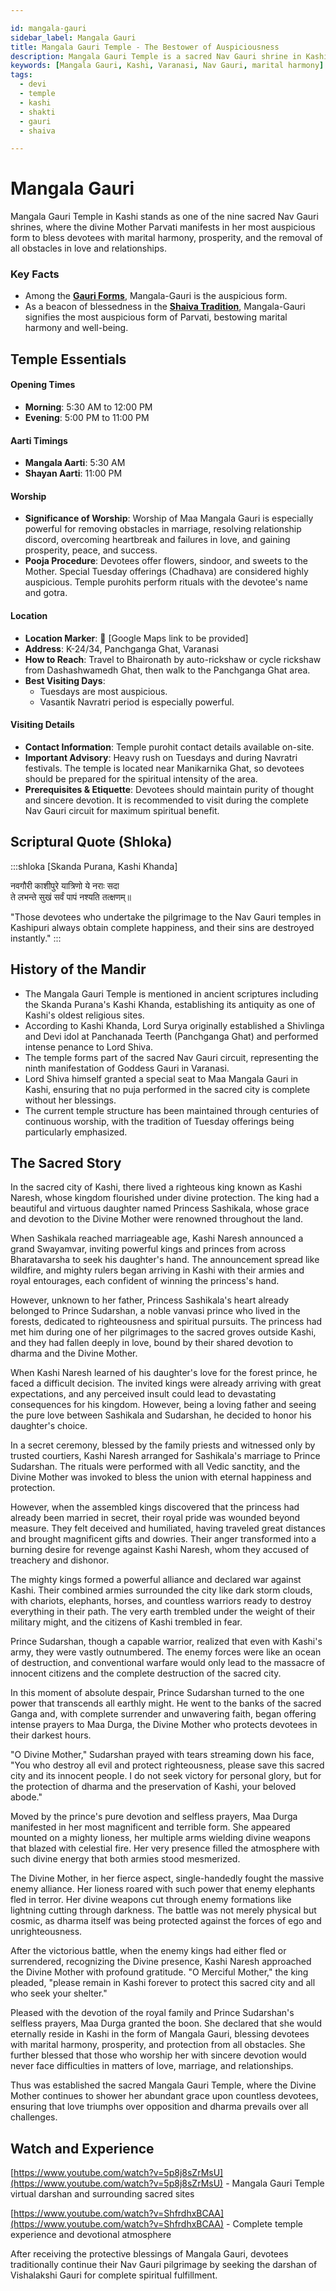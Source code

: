 ```yaml
---

id: mangala-gauri
sidebar_label: Mangala Gauri
title: Mangala Gauri Temple - The Bestower of Auspiciousness
description: Mangala Gauri Temple is a sacred Nav Gauri shrine in Kashi where Goddess Parvati blesses devotees with marital harmony and prosperity.
keywords: [Mangala Gauri, Kashi, Varanasi, Nav Gauri, marital harmony]
tags:
  - devi
  - temple
  - kashi
  - shakti
  - gauri
  - shaiva

---
```


# Mangala Gauri

Mangala Gauri Temple in Kashi stands as one of the nine sacred Nav Gauri shrines, where the divine Mother Parvati manifests in her most auspicious form to bless devotees with marital harmony, prosperity, and the removal of all obstacles in love and relationships.

### Key Facts
- Among the **[Gauri Forms](/temples/tags/gauri-forms)**, Mangala-Gauri is the auspicious form.
- As a beacon of blessedness in the **[Shaiva Tradition](/temples/tags/shaiva-tradition)**, Mangala-Gauri signifies the most auspicious form of Parvati, bestowing marital harmony and well-being.

## Temple Essentials

#### Opening Times

  * **Morning**: 5:30 AM to 12:00 PM
  * **Evening**: 5:00 PM to 11:00 PM

#### Aarti Timings

  * **Mangala Aarti**: 5:30 AM
  * **Shayan Aarti**: 11:00 PM

#### Worship

  * **Significance of Worship**: Worship of Maa Mangala Gauri is especially powerful for removing obstacles in marriage, resolving relationship discord, overcoming heartbreak and failures in love, and gaining prosperity, peace, and success.
  * **Pooja Procedure**: Devotees offer flowers, sindoor, and sweets to the Mother. Special Tuesday offerings (Chadhava) are considered highly auspicious. Temple purohits perform rituals with the devotee's name and gotra.

#### Location

  * **Location Marker**: 📍 [Google Maps link to be provided]
  * **Address**: K-24/34, Panchganga Ghat, Varanasi
  * **How to Reach**: Travel to Bhaironath by auto-rickshaw or cycle rickshaw from Dashashwamedh Ghat, then walk to the Panchganga Ghat area.
  * **Best Visiting Days**:
      * Tuesdays are most auspicious.
      * Vasantik Navratri period is especially powerful.

#### Visiting Details

  * **Contact Information**: Temple purohit contact details available on-site.
  * **Important Advisory**: Heavy rush on Tuesdays and during Navratri festivals. The temple is located near Manikarnika Ghat, so devotees should be prepared for the spiritual intensity of the area.
  * **Prerequisites & Etiquette**: Devotees should maintain purity of thought and sincere devotion. It is recommended to visit during the complete Nav Gauri circuit for maximum spiritual benefit.

## Scriptural Quote (Shloka)

:::shloka [Skanda Purana, Kashi Khanda]

नवगौरी काशीपुरे यात्रिणो ये नराः सदा<br/>
ते लभन्ते सुखं सर्वं पापं नश्यति तत्क्षणम्॥

"Those devotees who undertake the pilgrimage to the Nav Gauri temples in Kashipuri always obtain complete happiness, and their sins are destroyed instantly."
:::

## History of the Mandir
- The Mangala Gauri Temple is mentioned in ancient scriptures including the Skanda Purana's Kashi Khanda, establishing its antiquity as one of Kashi's oldest religious sites.
- According to Kashi Khanda, Lord Surya originally established a Shivlinga and Devi idol at Panchanada Teerth (Panchganga Ghat) and performed intense penance to Lord Shiva.
- The temple forms part of the sacred Nav Gauri circuit, representing the ninth manifestation of Goddess Gauri in Varanasi.
- Lord Shiva himself granted a special seat to Maa Mangala Gauri in Kashi, ensuring that no puja performed in the sacred city is complete without her blessings.
- The current temple structure has been maintained through centuries of continuous worship, with the tradition of Tuesday offerings being particularly emphasized.

## The Sacred Story 

In the sacred city of Kashi, there lived a righteous king known as Kashi Naresh, whose kingdom flourished under divine protection. The king had a beautiful and virtuous daughter named Princess Sashikala, whose grace and devotion to the Divine Mother were renowned throughout the land.

When Sashikala reached marriageable age, Kashi Naresh announced a grand Swayamvar, inviting powerful kings and princes from across Bharatavarsha to seek his daughter's hand. The announcement spread like wildfire, and mighty rulers began arriving in Kashi with their armies and royal entourages, each confident of winning the princess's hand.

However, unknown to her father, Princess Sashikala's heart already belonged to Prince Sudarshan, a noble vanvasi prince who lived in the forests, dedicated to righteousness and spiritual pursuits. The princess had met him during one of her pilgrimages to the sacred groves outside Kashi, and they had fallen deeply in love, bound by their shared devotion to dharma and the Divine Mother.

When Kashi Naresh learned of his daughter's love for the forest prince, he faced a difficult decision. The invited kings were already arriving with great expectations, and any perceived insult could lead to devastating consequences for his kingdom. However, being a loving father and seeing the pure love between Sashikala and Sudarshan, he decided to honor his daughter's choice.

In a secret ceremony, blessed by the family priests and witnessed only by trusted courtiers, Kashi Naresh arranged for Sashikala's marriage to Prince Sudarshan. The rituals were performed with all Vedic sanctity, and the Divine Mother was invoked to bless the union with eternal happiness and protection.

However, when the assembled kings discovered that the princess had already been married in secret, their royal pride was wounded beyond measure. They felt deceived and humiliated, having traveled great distances and brought magnificent gifts and dowries. Their anger transformed into a burning desire for revenge against Kashi Naresh, whom they accused of treachery and dishonor.

The mighty kings formed a powerful alliance and declared war against Kashi. Their combined armies surrounded the city like dark storm clouds, with chariots, elephants, horses, and countless warriors ready to destroy everything in their path. The very earth trembled under the weight of their military might, and the citizens of Kashi trembled in fear.

Prince Sudarshan, though a capable warrior, realized that even with Kashi's army, they were vastly outnumbered. The enemy forces were like an ocean of destruction, and conventional warfare would only lead to the massacre of innocent citizens and the complete destruction of the sacred city.

In this moment of absolute despair, Prince Sudarshan turned to the one power that transcends all earthly might. He went to the banks of the sacred Ganga and, with complete surrender and unwavering faith, began offering intense prayers to Maa Durga, the Divine Mother who protects devotees in their darkest hours.

"O Divine Mother," Sudarshan prayed with tears streaming down his face, "You who destroy all evil and protect righteousness, please save this sacred city and its innocent people. I do not seek victory for personal glory, but for the protection of dharma and the preservation of Kashi, your beloved abode."

Moved by the prince's pure devotion and selfless prayers, Maa Durga manifested in her most magnificent and terrible form. She appeared mounted on a mighty lioness, her multiple arms wielding divine weapons that blazed with celestial fire. Her very presence filled the atmosphere with such divine energy that both armies stood mesmerized.

The Divine Mother, in her fierce aspect, single-handedly fought the massive enemy alliance. Her lioness roared with such power that enemy elephants fled in terror. Her divine weapons cut through enemy formations like lightning cutting through darkness. The battle was not merely physical but cosmic, as dharma itself was being protected against the forces of ego and unrighteousness.

After the victorious battle, when the enemy kings had either fled or surrendered, recognizing the Divine presence, Kashi Naresh approached the Divine Mother with profound gratitude. "O Merciful Mother," the king pleaded, "please remain in Kashi forever to protect this sacred city and all who seek your shelter."

Pleased with the devotion of the royal family and Prince Sudarshan's selfless prayers, Maa Durga granted the boon. She declared that she would eternally reside in Kashi in the form of Mangala Gauri, blessing devotees with marital harmony, prosperity, and protection from all obstacles. She further blessed that those who worship her with sincere devotion would never face difficulties in matters of love, marriage, and relationships.

Thus was established the sacred Mangala Gauri Temple, where the Divine Mother continues to shower her abundant grace upon countless devotees, ensuring that love triumphs over opposition and dharma prevails over all challenges.

## Watch and Experience
[https://www.youtube.com/watch?v=5p8j8sZrMsU](https://www.youtube.com/watch?v=5p8j8sZrMsU) - Mangala Gauri Temple virtual darshan and surrounding sacred sites

[https://www.youtube.com/watch?v=ShfrdhxBCAA](https://www.youtube.com/watch?v=ShfrdhxBCAA) - Complete temple experience and devotional atmosphere

After receiving the protective blessings of Mangala Gauri, devotees traditionally continue their Nav Gauri pilgrimage by seeking the darshan of Vishalakshi Gauri for complete spiritual fulfillment.